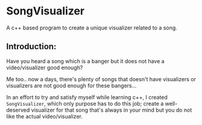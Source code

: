 # SongVisualizer
A c++ based program to create a unique visualizer related to a song.

## Introduction:
Have you heard a song which is a banger but it does not have a video/visualizer good enough?

Me too.. now a days, there's plenty of songs that doesn't have visualizers or visualizers are not good enough for these bangers...

In an effort to try and satisfy myself while learning c++, I created ``SongVisualizer``, which only purpose has to do this job; create a well-deserved visualizer for that song that's always in your mind but you do not like the actual video/visualizer.